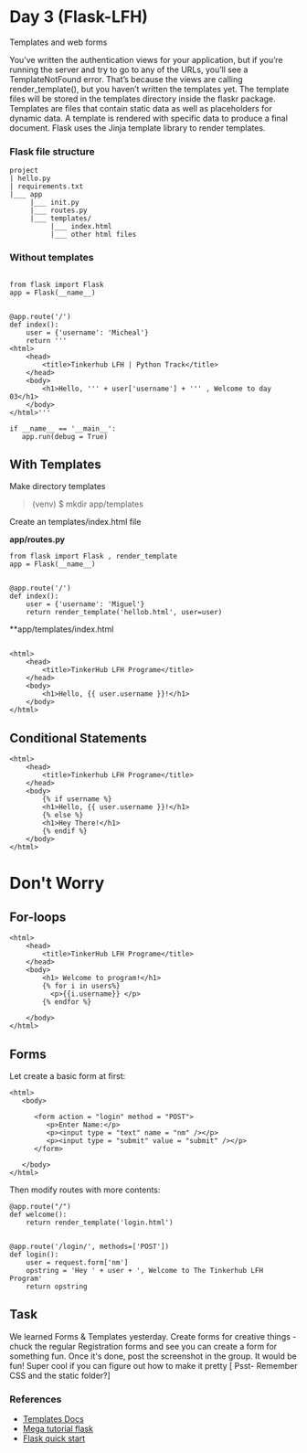 # Day 3 (Flask-LFH)

Templates and web forms

You’ve written the authentication views for your application, but if you’re running the server and try to go to any of the URLs, you’ll see a TemplateNotFound error. That’s because the views are calling render_template(), but you haven’t written the templates yet. The template files will be stored in the templates directory inside the flaskr package.
Templates are files that contain static data as well as placeholders for dynamic data. A template is rendered with specific data to produce a final document. Flask uses the Jinja template library to render templates.

### Flask file structure

```
project
| hello.py
| requirements.txt
|___ app
     |___ init.py
     |___ routes.py
     |___ templates/
          |___ index.html
          |___ other html files
```

### Without templates

```

from flask import Flask
app = Flask(__name__)


@app.route('/')
def index():
    user = {'username': 'Micheal'}
    return '''
<html>
    <head>
        <title>Tinkerhub LFH | Python Track</title>
    </head>
    <body>
        <h1>Hello, ''' + user['username'] + ''' , Welcome to day 03</h1>
    </body>
</html>'''

if __name__ == '__main__':
   app.run(debug = True)
```

## With Templates


Make directory templates

> (venv) $ mkdir app/templates

Create an templates/index.html file

**app/routes.py**
```
from flask import Flask , render_template
app = Flask(__name__)


@app.route('/')
def index():
    user = {'username': 'Miguel'}
    return render_template('hellob.html', user=user)

```

**app/templates/index.html
```

<html>
    <head>
        <title>TinkerHub LFH Programe</title>
    </head>
    <body>
        <h1>Hello, {{ user.username }}!</h1>
    </body>
</html>

```

## Conditional Statements

```
<html>
    <head>
        <title>Tinkerhub LFH Programe</title>
    </head>
    <body>
        {% if username %}
        <h1>Hello, {{ user.username }}!</h1>
        {% else %}
        <h1>Hey There!</h1>
        {% endif %}
    </body>
</html>
```

# Don't Worry

## For-loops

```
<html>
    <head>
        <title>TinkerHub LFH Programe</title>
    </head>
    <body>
        <h1> Welcome to program!</h1>
        {% for i in users%}
          <p>{{i.username}} </p>
        {% endfor %}

    </body>
</html>

```

## Forms

Let create a basic form at first:

```
<html>
   <body>
      
      <form action = "login" method = "POST">
         <p>Enter Name:</p>
         <p><input type = "text" name = "nm" /></p>
         <p><input type = "submit" value = "submit" /></p>
      </form>

   </body>
</html>

```
Then modify routes with more contents:

```
@app.route("/")
def welcome():
    return render_template('login.html')


@app.route('/login/', methods=['POST'])
def login():
    user = request.form['nm']
    opstring = 'Hey ' + user + ', Welcome to The Tinkerhub LFH Program'
    return opstring 
```

## Task

We learned Forms & Templates yesterday. Create forms for creative things - chuck the regular Registration forms and see you can create a form for something fun. Once it's done, post the screenshot in the group. It would be fun! Super cool if you can figure out how to make it pretty [ Psst- Remember CSS and the static folder?]


### References

- [Templates Docs](https://flask.palletsprojects.com/en/1.1.x/tutorial/templates/)
- [Mega tutorial flask](https://blog.miguelgrinberg.com/post/the-flask-mega-tutorial-part-ii-templates)
- [Flask quick start](https://flask.palletsprojects.com/en/1.1.x/quickstart/)
